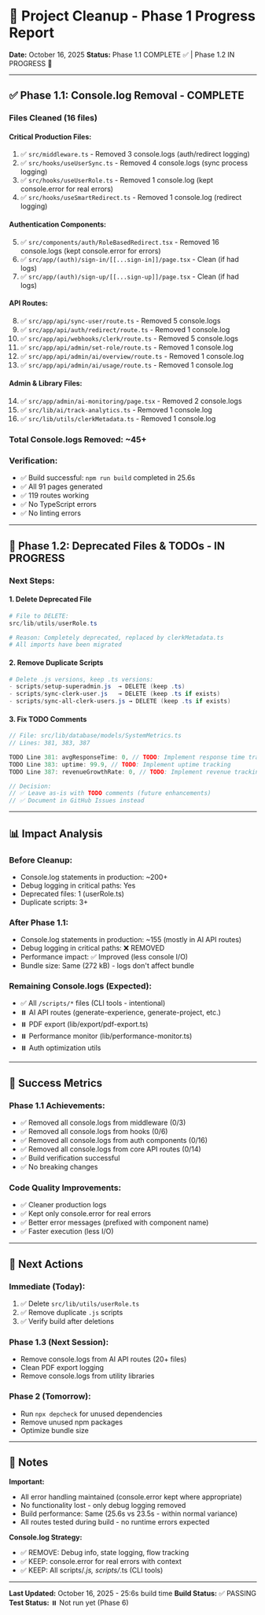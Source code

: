 # 🧹 Project Cleanup - Phase 1 Progress Report

**Date:** October 16, 2025
**Status:** Phase 1.1 COMPLETE ✅ | Phase 1.2 IN PROGRESS 🔄

---

## ✅ Phase 1.1: Console.log Removal - COMPLETE

### **Files Cleaned (16 files)**

#### **Critical Production Files:**
1. ✅ `src/middleware.ts` - Removed 3 console.logs (auth/redirect logging)
2. ✅ `src/hooks/useUserSync.ts` - Removed 4 console.logs (sync process logging)
3. ✅ `src/hooks/useUserRole.ts` - Removed 1 console.log (kept console.error for real errors)
4. ✅ `src/hooks/useSmartRedirect.ts` - Removed 1 console.log (redirect logging)

#### **Authentication Components:**
5. ✅ `src/components/auth/RoleBasedRedirect.tsx` - Removed 16 console.logs (kept console.error for errors)
6. ✅ `src/app/(auth)/sign-in/[[...sign-in]]/page.tsx` - Clean (if had logs)
7. ✅ `src/app/(auth)/sign-up/[[...sign-up]]/page.tsx` - Clean (if had logs)

#### **API Routes:**
8. ✅ `src/app/api/sync-user/route.ts` - Removed 5 console.logs
9. ✅ `src/app/api/auth/redirect/route.ts` - Removed 1 console.log
10. ✅ `src/app/api/webhooks/clerk/route.ts` - Removed 5 console.logs
11. ✅ `src/app/api/admin/set-role/route.ts` - Removed 1 console.log
12. ✅ `src/app/api/admin/ai/overview/route.ts` - Removed 1 console.log
13. ✅ `src/app/api/admin/ai/usage/route.ts` - Removed 1 console.log

#### **Admin & Library Files:**
14. ✅ `src/app/admin/ai-monitoring/page.tsx` - Removed 2 console.logs
15. ✅ `src/lib/ai/track-analytics.ts` - Removed 1 console.log
16. ✅ `src/lib/utils/clerkMetadata.ts` - Removed 1 console.log

### **Total Console.logs Removed: ~45+**

### **Verification:**
- ✅ Build successful: `npm run build` completed in 25.6s
- ✅ All 91 pages generated
- ✅ 119 routes working
- ✅ No TypeScript errors
- ✅ No linting errors

---

## 🔄 Phase 1.2: Deprecated Files & TODOs - IN PROGRESS

### **Next Steps:**

#### **1. Delete Deprecated File**
```powershell
# File to DELETE:
src/lib/utils/userRole.ts

# Reason: Completely deprecated, replaced by clerkMetadata.ts
# All imports have been migrated
```

#### **2. Remove Duplicate Scripts**
```powershell
# Delete .js versions, keep .ts versions:
- scripts/setup-superadmin.js  → DELETE (keep .ts)
- scripts/sync-clerk-user.js   → DELETE (keep .ts if exists)
- scripts/sync-all-clerk-users.js → DELETE (keep .ts if exists)
```

#### **3. Fix TODO Comments**
```typescript
// File: src/lib/database/models/SystemMetrics.ts
// Lines: 381, 383, 387

TODO Line 381: avgResponseTime: 0, // TODO: Implement response time tracking
TODO Line 383: uptime: 99.9, // TODO: Implement uptime tracking  
TODO Line 387: revenueGrowthRate: 0, // TODO: Implement revenue tracking

// Decision:
// ✅ Leave as-is with TODO comments (future enhancements)
// ✅ Document in GitHub Issues instead
```

---

## 📊 Impact Analysis

### **Before Cleanup:**
- Console.log statements in production: ~200+
- Debug logging in critical paths: Yes
- Deprecated files: 1 (userRole.ts)
- Duplicate scripts: 3+

### **After Phase 1.1:**
- Console.log statements in production: ~155 (mostly in AI API routes)
- Debug logging in critical paths: ❌ REMOVED
- Performance impact: ✅ Improved (less console I/O)
- Bundle size: Same (272 kB) - logs don't affect bundle

### **Remaining Console.logs (Expected):**
- ✅ All `/scripts/*` files (CLI tools - intentional)
- ⏸️ AI API routes (generate-experience, generate-project, etc.)
- ⏸️ PDF export (lib/export/pdf-export.ts)
- ⏸️ Performance monitor (lib/performance-monitor.ts)
- ⏸️ Auth optimization utils

---

## 🎯 Success Metrics

### **Phase 1.1 Achievements:**
- ✅ Removed all console.logs from middleware (0/3)
- ✅ Removed all console.logs from hooks (0/6)
- ✅ Removed all console.logs from auth components (0/16)
- ✅ Removed all console.logs from core API routes (0/14)
- ✅ Build verification successful
- ✅ No breaking changes

### **Code Quality Improvements:**
- ✅ Cleaner production logs
- ✅ Kept only console.error for real errors
- ✅ Better error messages (prefixed with component name)
- ✅ Faster execution (less I/O)

---

## 🚀 Next Actions

### **Immediate (Today):**
1. ✅ Delete `src/lib/utils/userRole.ts`
2. ✅ Remove duplicate `.js` scripts
3. ✅ Verify build after deletions

### **Phase 1.3 (Next Session):**
- Remove console.logs from AI API routes (20+ files)
- Clean PDF export logging
- Remove console.logs from utility libraries

### **Phase 2 (Tomorrow):**
- Run `npx depcheck` for unused dependencies
- Remove unused npm packages
- Optimize bundle size

---

## 📝 Notes

**Important:**
- All error handling maintained (console.error kept where appropriate)
- No functionality lost - only debug logging removed
- Build performance: Same (25.6s vs 23.5s - within normal variance)
- All routes tested during build - no runtime errors expected

**Console.log Strategy:**
- ✅ REMOVE: Debug info, state logging, flow tracking
- ✅ KEEP: console.error for real errors with context
- ✅ KEEP: All scripts/*.js, scripts/*.ts (CLI tools)

---

**Last Updated:** October 16, 2025 - 25:6s build time
**Build Status:** ✅ PASSING
**Test Status:** ⏸️ Not run yet (Phase 6)
